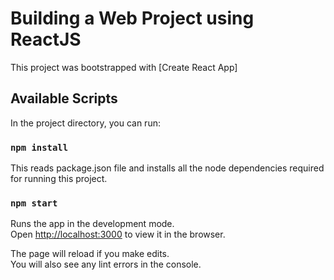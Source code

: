 # Building a Web Project using ReactJS

This project was bootstrapped with [Create React App]

## Available Scripts

In the project directory, you can run:

### `npm install`

This reads package.json file and installs all the node dependencies required for running this project.

### `npm start`

Runs the app in the development mode.\
Open [http://localhost:3000](http://localhost:3000) to view it in the browser.

The page will reload if you make edits.\
You will also see any lint errors in the console.
